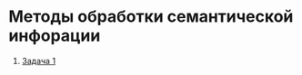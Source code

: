 # Методы обработки семантической инфорации

1. [Задача 1](https://github.com/Letch49/NLP_vvsu_2024/blob/master/lecture_1/task1.ipynb)